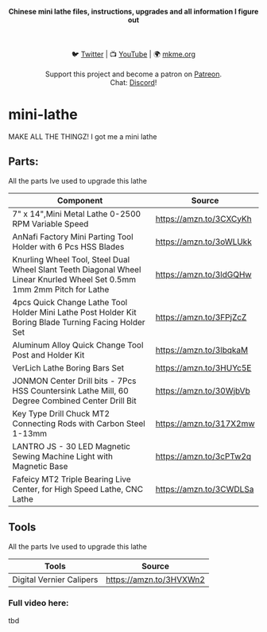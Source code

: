 <p align="center">
<b>Chinese mini lathe files, instructions, upgrades and all information I figure out  </b><br>
<br><br>
<br>🐦 <a href="https://twitter.com/mkmeorg">Twitter</a>
| 📺 <a href="https://www.youtube.com/mkmeorg">YouTube</a>
| 🌍 <a href="http://www.mkme.org">mkme.org</a><br>
<br>
Support this project and become a patron on <a href="https://www.patreon.com/EricWilliam">Patreon</a>.<br>
Chat: <a href="https://discord.gg/j9S4Fgv">Discord</a></b>!
</p>

# mini-lathe

MAKE ALL THE THINGZ!  I got me a mini lathe


## Parts:


All the parts Ive used to upgrade this lathe


|     Component    | Source  |
| ---------- |----------------|
| 7" x 14",Mini Metal Lathe 0-2500 RPM Variable Speed | https://amzn.to/3CXCyKh
| AnNafi Factory Mini Parting Tool Holder with 6 Pcs HSS Blades | https://amzn.to/3oWLUkk
| Knurling Wheel Tool, Steel Dual Wheel Slant Teeth Diagonal Wheel Linear Knurled Wheel Set 0.5mm 1mm 2mm Pitch for Lathe | https://amzn.to/3ldGQHw
| 4pcs Quick Change Lathe Tool Holder Mini Lathe Post Holder Kit Boring Blade Turning Facing Holder Set | https://amzn.to/3FPjZcZ
| Aluminum Alloy Quick Change Tool Post and Holder Kit  | https://amzn.to/3lbqkaM
| VerLich Lathe Boring Bars Set | https://amzn.to/3HUYc5E
| JONMON Center Drill bits - 7Pcs HSS Countersink Lathe Mill, 60 Degree Combined Center Drill Bit | https://amzn.to/30WjbVb
| Key Type Drill Chuck MT2 Connecting Rods with Carbon Steel 1-13mm | https://amzn.to/317X2mw
| LANTRO JS - 30 LED Magnetic Sewing Machine Light with Magnetic Base    | https://amzn.to/3cPTw2q
| Fafeicy MT2 Triple Bearing Live Center, for High Speed Lathe, CNC Lathe | https://amzn.to/3CWDLSa

## Tools


All the parts Ive used to upgrade this lathe


|     Tools    | Source  |
| ---------- |----------------|
| Digital Vernier Calipers | https://amzn.to/3HVXWn2

### Full video here:

tbd
